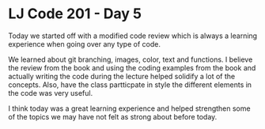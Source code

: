 # LJ Code 201 - Day 5

Today we started off with a modified code review which is always a learning experience when going over any type of code.

We learned about git branching, images, color, text and functions. I believe the review from the book and using the coding examples from the book and actually writing the code during the lecture helped solidify a lot of the concepts. Also, have the class partticpate in style the different elements in the code was very useful.

I think today was a great learning experience and helped strengthen some of the topics we may have not felt as strong about before today.